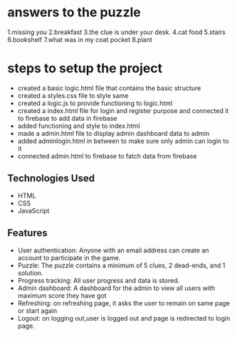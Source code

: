 # answers to the puzzle

1.missing you
2.breakfast
3.the clue is under your desk.
4.cat food
5.stairs
6.bookshelf
7.what was in my coat pocket
8.plant

# steps to setup the project
- created a basic logic.html file that contains the basic structure 
- created a styles.css file to style same
- created a logic.js to provide functioning to logic.html
- created a index.html file for login and register purpose and connected it to firebase to add data in firebase
- added functioning and style to index.html
- made a admin.html file to display admin dashboard data to admin
- added adminlogin.html in between to make sure only admin can login to it
- connected admin.html to firebase to fatch data from firebase

## Technologies Used

- HTML
- CSS
- JavaScript

## Features

- User authentication: Anyone with an email address can create an account to participate in the game.
- Puzzle: The puzzle contains a minimum of 5 clues, 2 dead-ends, and 1 solution.
- Progress tracking: All user progress and data is stored.
- Admin dashboard: A dashboard for the admin to view all users with maximum score they have got
- Refreshing: on refreshing page, it asks the user to remain on same page or start again
- Logout: on logging out,user is logged out and page is redirected to login page.


